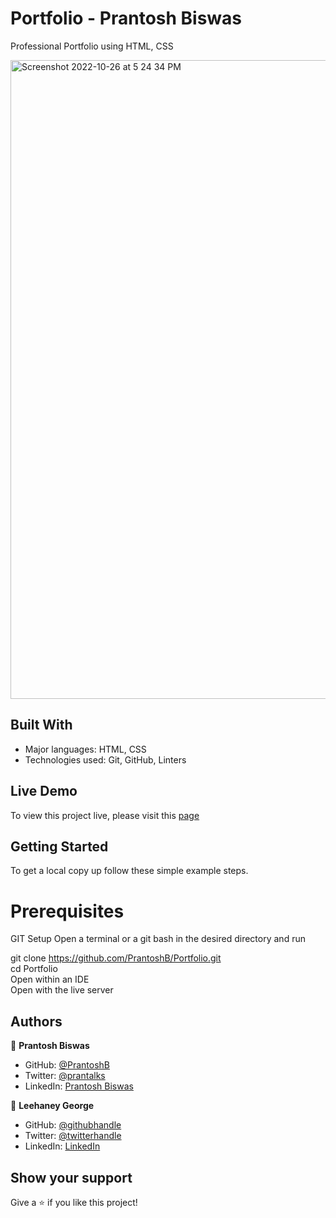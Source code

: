 # Portfolio - Prantosh Biswas
Professional Portfolio using HTML, CSS


<img width="1022" alt="Screenshot 2022-10-26 at 5 24 34 PM" src="https://user-images.githubusercontent.com/93311467/198123491-584c8937-f7e8-4fa8-a2fb-87a97512646b.png">



## Built With

- Major languages: 
    HTML, CSS
- Technologies used: 
    Git, GitHub, Linters
    
## Live Demo
To view this project live, please visit this [page](https://prantoshb.github.io/Portfolio/)

    
    
## Getting Started
To get a local copy up follow these simple example steps.

# Prerequisites
GIT
Setup
Open a terminal or a git bash in the desired directory and run 

git clone https://github.com/PrantoshB/Portfolio.git</br> 
cd Portfolio</br> 
Open within an IDE</br> 
Open with the live server</br> 


## Authors

👤 **Prantosh Biswas**

- GitHub: [@PrantoshB](https://github.com/PrantoshB)
- Twitter: [@prantalks](https://twitter.com/prantalks)
- LinkedIn: [Prantosh Biswas](https://linkedin.com/in/prantosh)

👤 **Leehaney George**

- GitHub: [@githubhandle](https://github.com/leehaney254)
- Twitter: [@twitterhandle](https://twitter.com/Lee06785586)
- LinkedIn: [LinkedIn](https://www.linkedin.com/in/leehaney-george-0a4a51178/)


## Show your support

Give a ⭐️ if you like this project!
